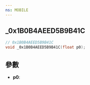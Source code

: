 ```yaml
---
ns: MOBILE
---
```

## _0x1B0B4AEED5B9B41C

```c
// 0x1B0B4AEED5B9B41C
void _0x1B0B4AEED5B9B41C(float p0);
```


## 參數
* **p0**: 

